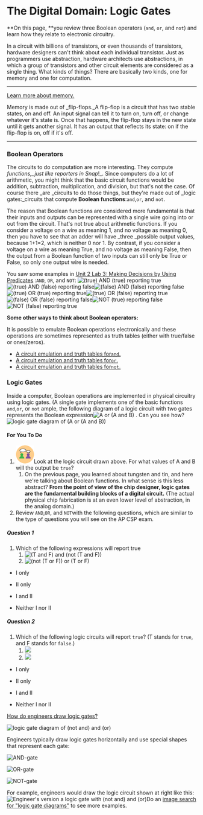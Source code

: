 # The Digital Domain: Logic Gates

**On this page, **you review three Boolean operators \(`and`, `or`, and `not`\) and learn how they relate to electronic circuitry.

In a circuit with billions of transistors, or even thousands of transistors, hardware designers can't think about each individual transistor. Just as programmers use abstraction, hardware architects use abstractions, in which a group of transistors and other circuit elements are considered as a single thing. What kinds of things? There are basically two kinds, one for memory and one for computation.

---

[Learn more about memory.](https://bjc.edc.org/bjc-r/cur/programming/6-computers/1-abstraction/09-digital-logic-gates.html?topic=nyc_bjc%2F6-how-computers-work.topic#hint-memory)

Memory is made out of \_flip-flops.\_A flip-flop is a circuit that has two stable states, on and off. An input signal can tell it to turn on, turn off, or change whatever it's state is. Once that happens, the flip-flop stays in the new state until it gets another signal. It has an output that reflects its state: on if the flip-flop is on, off if it's off.

---

### Boolean Operators

The circuits to do computation are more interesting. They compute _functions,\_just like reporters in Snap_!\_. Since computers do a lot of arithmetic, you might think that the basic circuit functions would be addition, subtraction, multiplication, and division, but that's not the case. Of course there \_are \_circuits to do those things, but they're made out of \_logic gates:\_circuits that compute **Boolean functions**:`and`,`or`, and `not`.

The reason that Boolean functions are considered more fundamental is that their inputs and outputs can be represented with a single wire going into or out from the circuit. That's not true about arithmetic functions. If you consider a voltage on a wire as meaning 1, and no voltage as meaning 0, then you have to see that an adder will have \_three \_possible output values, because 1+1=2, which is neither 0 nor 1. By contrast, if you consider a voltage on a wire as meaning True, and no voltage as meaning False, then the output from a Boolean function of two inputs can still only be True or False, so only one output wire is needed.

You saw some examples in [Unit 2 Lab 3: Making Decisions by Using Predicates](https://bjc.edc.org/bjc-r/cur/programming/2-complexity/3-predicates/1-adding-questions.html?topic=nyc_bjc%2F2-conditionals-abstraction.topic&course=bjc4nyc.html&novideo&noassignment) :`AND`, `OR`, and `NOT`: ![](https://bjc.edc.org/bjc-r/img/6-computers/logical-operators/and-TT-reporting.png "\(true\) AND \(true\) reporting true")![](https://bjc.edc.org/bjc-r/img/6-computers/logical-operators/and-TF-reporting.png "\(true\) AND \(false\) reporting false")![](https://bjc.edc.org/bjc-r/img/6-computers/logical-operators/and-FF-reporting.png "\(false\) AND \(false\) reporting false")![](https://bjc.edc.org/bjc-r/img/6-computers/logical-operators/or-TT-reporting.png "\(true\) OR \(true\) reporting true")![](https://bjc.edc.org/bjc-r/img/6-computers/logical-operators/or-TF-reporting.png "\(true\) OR \(false\) reporting true")![](https://bjc.edc.org/bjc-r/img/6-computers/logical-operators/or-FF-reporting.png "\(false\) OR \(false\) reporting false")![](https://bjc.edc.org/bjc-r/img/6-computers/logical-operators/not-T-reporting.png "NOT \(true\) reporting false")![](https://bjc.edc.org/bjc-r/img/6-computers/logical-operators/not-F-reporting.png "NOT \(false\) reporting true")

**Some other ways to think about Boolean operators:**

It is possible to emulate Boolean operations electronically and these operations are sometimes represented as truth tables \(either with true/false or ones/zeros\).

* [A circuit emulation and truth tables for`and`.](https://bjc.edc.org/bjc-r/cur/programming/6-computers/1-abstraction/09-digital-logic-gates.html?topic=nyc_bjc%2F6-how-computers-work.topic#hint-truth-tables-and)
* [A circuit emulation and truth tables for`or`.](https://bjc.edc.org/bjc-r/cur/programming/6-computers/1-abstraction/09-digital-logic-gates.html?topic=nyc_bjc%2F6-how-computers-work.topic#hint-truth-tables-or)
* [A circuit emulation and truth tables for`not`.](https://bjc.edc.org/bjc-r/cur/programming/6-computers/1-abstraction/09-digital-logic-gates.html?topic=nyc_bjc%2F6-how-computers-work.topic#hint-truth-tables-not)

### Logic Gates

Inside a computer, Boolean operations are implemented in physical circuitry using logic gates. \(A single gate implements one of the  basic functions `and`,`or`, or `not` ample, the following diagram of a logic circuit with two gates represents the Boolean expression![](https://bjc.edc.org/bjc-r/img/6-computers/%28a%29or%28%28a%29and%28b%29%29-booleans.png "A or \(A and B\)") . Can you see how?![](https://bjc.edc.org/bjc-r/img/6-computers/%28a%29or%28%28a%29and%28b%29%29-gate.png "logic gate diagram of \(A or \(A and B\)\)")

#### For You To Do

1. ![](/assets/twoPeopleThinking.png)Look at the logic circuit drawn above. For what values of A and B will the output be `true`?
   1. On the previous page, you learned about tungsten and tin, and here we're talking about Boolean functions. In what sense is this less abstract? **From the point of view of the chip designer, logic gates are the fundamental building blocks of a digital circuit.** \(The actual physical chip fabrication is at an even lower level of abstraction, in the analog domain.\)
2. Review `AND`,`OR`, and `NOT`with the following questions, which are similar to the type of questions you will see on the AP CSP exam.

##### Question 1

1. Which of the following expressions will report true  
   1. ![](https://bjc.edc.org/bjc-r/img/6-computers/boolean-quiz-a.png "\(T and F\) and \(not \(T and F\)\)")  
   2. ![](https://bjc.edc.org/bjc-r/img/6-computers/boolean-quiz-b.png "\(not \(T or F\)\) or \(T or F\)")

* I only

* II only

* I and II
* Neither I nor II

##### Question 2

1. Which of the following logic circuits will report `true`? \(T stands for `true`, and F stands for `false`.\)  
   1. ![](https://bjc.edc.org/bjc-r/img/6-computers/logic-gates-quiz-b.png)  
   2. ![](https://bjc.edc.org/bjc-r/img/6-computers/logic-gates-quiz-a.png)

* I only

* II only

* I and II
* Neither I nor II



[How do engineers draw logic gates?](https://bjc.edc.org/bjc-r/cur/programming/6-computers/1-abstraction/09-digital-logic-gates.html?topic=nyc_bjc%2F6-how-computers-work.topic#hint-target)

![](https://bjc.edc.org/bjc-r/img/6-computers/logic-gates-example-circuit.png "logic gate diagram of \(not and\) and \(or\)")

Engineers typically draw logic gates horizontally and use special shapes that represent each gate:

![](https://bjc.edc.org/bjc-r/img/6-computers/LogicGates_img/Gates/AND.png "AND-gate")

![](https://bjc.edc.org/bjc-r/img/6-computers/LogicGates_img/Gates/OR.png "OR-gate")

![](https://bjc.edc.org/bjc-r/img/6-computers/LogicGates_img/Gates/NOT.png "NOT-gate")

For example, engineers would draw the logic circuit shown at right like this:![](https://bjc.edc.org/bjc-r/img/6-computers/LogicGates_img/Circuits/notandandor.png "Engineer&apos;s version a logic gate with \(not and\) and \(or\)")Do an [image search for "logic gate diagrams"](https://www.google.com/search?q=logic+gate+diagrams&tbm=isch) to see more examples.

